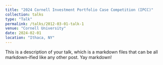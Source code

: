 ```yaml
---
title: "2024 Cornell Investment Portfolio Case Competition (IPCC)"
collection: talks
type: "Talk"
permalink: /talks/2012-03-01-talk-1
venue: "Cornell University"
date: 2024-02-01
location: "Ithaca, NY"
---
```


This is a description of your talk, which is a markdown files that can be all markdown-ified like any other post. Yay markdown!
